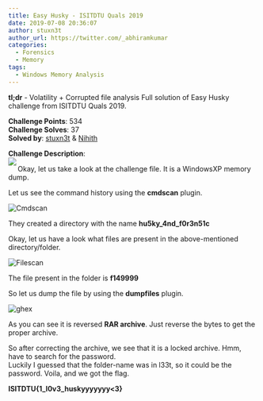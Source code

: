 ```yaml
---
title: Easy Husky - ISITDTU Quals 2019
date: 2019-07-08 20:36:07
author: stuxn3t
author_url: https://twitter.com/_abhiramkumar
categories:
  - Forensics
  - Memory
tags:
  - Windows Memory Analysis
---
```


**tl;dr** - Volatility + Corrupted file analysis
Full solution of Easy Husky challenge from ISITDTU Quals 2019.

<!--more-->

**Challenge Points**: 534  
**Challenge Solves**: 37  
**Solved by**: [stuxn3t](https://twitter.com/_abhiramkumar) & [Nihith](https://twitter.com/NihithNihi)  

**Challenge Description**:  
<img src = "Easy_husky.png" align = "left">

Okay, let us take a look at the challenge file. It is a WindowsXP memory dump.

Let us see the command history using the **cmdscan** plugin.

![Cmdscan](cmdscan.png)

They created a directory with the name **hu5ky_4nd_f0r3n51c**

Okay, let us have a look what files are present in the above-mentioned directory/folder.

![Filescan](filescan.png)

The file present in the folder is **f149999**

So let us dump the file by using the **dumpfiles** plugin.

![ghex](ghex.png)

As you can see it is reversed **RAR archive**. Just reverse the bytes to get the proper archive.

So after correcting the archive, we see that it is a locked archive. Hmm, have to search for the password.  
Luckily I guessed that the folder-name was in l33t, so it could be the password. Voila, and we got the flag.  

**ISITDTU{1_l0v3_huskyyyyyyy<3}**
